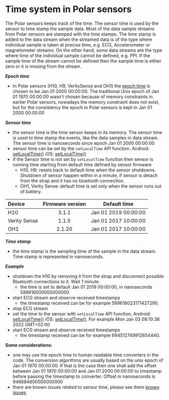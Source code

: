# Time system in Polar sensors

The Polar sensors keeps track of the time. The sensor time is used by the sensor to time stamp the sample data. Most of the data sample streams from Polar sensors are stamped with the time stamps. The time stamp is added to the data stream when the streamed data is of the type where individual sample is taken at precise time, e.g. ECG, Accelerometer or magnetometer streams. On the other hand, some data streams are the type where time of the individual sample cannot be defined, e.g. PPI. If the sample time of the stream cannot be defined then the sample time is either zero or it is missing from the stream.    

***Epoch time***
- In Polar sensors (H10, H9, VeritySense and OH1) the [epoch time](https://en.wikipedia.org/wiki/Epoch_(computing)) is chosen to be Jan 01 2000 00:00:00. The traditional Unix epoch of Jan 01 1970 00:00:00 wasn't chosen because of memory constraints in earlier Polar sensors, nowadays the memory constraint does not exist, but for the consistency the epoch in Polar sensors is kept in Jan 01 2000 00:00:00

***Sensor time***
- the sensor time is the time sensor keeps in its memory. The sensor time is used to time stamp the events, like the data samples in data stream. The sensor time is nanoseconds since epoch Jan 01 2000 00:00:00
- sensor time can be set by the `setLocalTime` API function. Android: [setLocalTime()](https://github.com/polarofficial/polar-ble-sdk/blob/f9a3912d6e6440cca13fcfbb55d6324e480d4e47/sources/Android/android-communications/library/src/sdk/java/com/polar/sdk/api/PolarBleApi.java#L202) iOS: [setLocalTime()](https://github.com/polarofficial/polar-ble-sdk/blob/a51c5c760d06ccf623a853a3a4150332bf69a7e0/sources/iOS/ios-communications/iOSCommunications/sdk/api/PolarBleApi.swift#L182)
- if the Sensor time is not set by `setLocalTime` function then sensor is running time starting from default time defined by sensor firmware
    - H10, H9: resets back to default time when the sensor shutdowns. Shutdown of sensor happen within in a minute, if sensor is detach from the strap and it has no bluetooth connection. 
    - OH1, Verity Sense: default time is set only when the sensor runs out of battery.    

| Device      | Firmware version |Default time               |
|:------------|:----------------:|:-------------------------:|
| H10         |3.1.1             |Jan 01 2019 00:00:00       |
| Verity Sense|1.1.5             |Jan 01 2017 10:00:00       |
| OH1         |2.1.20            |Jan 01 2017 10:00:00       |
 

***Time stamp*** 
- the time stamp is the sampling time of the sample in the data stream. Time stamp is represented in nanoseconds. 

***Example***
- shutdown the H10 by removing it from the strap and disconnect possible Bluetooth connections to it. Wait 1 minute. 
    -  the time is set to default Jan 01 2019 00:00:00, in nanoseconds 599616000000000000
- start ECG stream and observe received timestamps
    -  the timestamp received can be for example 599616023171427290. 
- stop ECG stream
- set the time to the sensor with `setLocalTime` API function, Android: [setLocalTime()](https://github.com/polarofficial/polar-ble-sdk/blob/f9a3912d6e6440cca13fcfbb55d6324e480d4e47/sources/Android/android-communications/library/src/sdk/java/com/polar/sdk/api/PolarBleApi.java#L202) iOS: [setLocalTime()](https://github.com/polarofficial/polar-ble-sdk/blob/a51c5c760d06ccf623a853a3a4150332bf69a7e0/sources/iOS/ios-communications/iOSCommunications/sdk/api/PolarBleApi.swift#L182). For example Mon Jan 03 08:10:38 2022 GMT+02:00
- start ECG stream and observe received timestamps
    -   the timestamp received can be for example 694512749912654440.
   
    
**Some considerations:**
- one may use the epoch time to human readable time converters in the code. The conversion algorithms are usually based on the unix epoch of Jan 01 1970 00:00:00. If that is the case then one shall add the offset between Jan 01 1970 00:00:00 and Jan 01 2000 00:00:00 to timestamp before passing the timestamp to converter. Offset in nanoseconds is 946684800000000000
- there are known issues related to sensor time, please see them [known issues](https://github.com/polarofficial/polar-ble-sdk/blob/master/technical_documentation/KnownIssues.md) 

